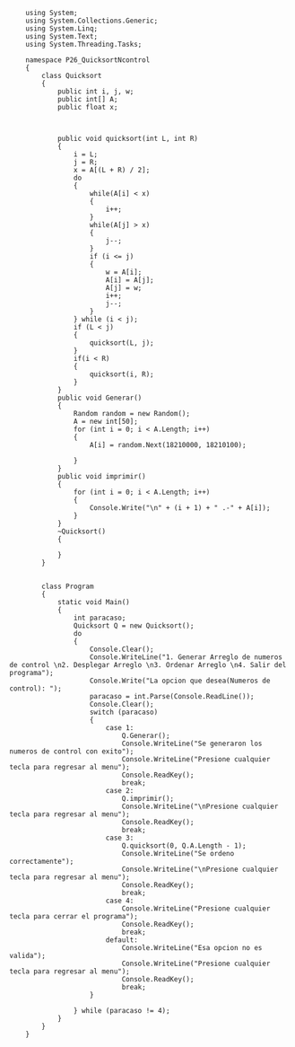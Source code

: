        using System;
        using System.Collections.Generic;
        using System.Linq;
        using System.Text;
        using System.Threading.Tasks;

        namespace P26_QuicksortNcontrol
        {
            class Quicksort
            {
                public int i, j, w;
                public int[] A;
                public float x;



                public void quicksort(int L, int R)
                {
                    i = L;
                    j = R;
                    x = A[(L + R) / 2];
                    do
                    {
                        while(A[i] < x)
                        {
                            i++;
                        }
                        while(A[j] > x)
                        {
                            j--;
                        }
                        if (i <= j)
                        {
                            w = A[i];
                            A[i] = A[j];
                            A[j] = w;
                            i++;
                            j--;
                        }
                    } while (i < j);
                    if (L < j)
                    {
                        quicksort(L, j);
                    }
                    if(i < R)
                    {
                        quicksort(i, R);
                    }
                }
                public void Generar()
                {
                    Random random = new Random();
                    A = new int[50];
                    for (int i = 0; i < A.Length; i++)
                    {
                        A[i] = random.Next(18210000, 18210100);

                    }
                }
                public void imprimir()
                {
                    for (int i = 0; i < A.Length; i++)
                    {
                        Console.Write("\n" + (i + 1) + " .-" + A[i]);
                    }
                }
                ~Quicksort()
                {

                }
            }


            class Program
            {
                static void Main()
                {
                    int paracaso;
                    Quicksort Q = new Quicksort();
                    do
                    {
                        Console.Clear();
                        Console.WriteLine("1. Generar Arreglo de numeros de control \n2. Desplegar Arreglo \n3. Ordenar Arreglo \n4. Salir del programa");
                        Console.Write("La opcion que desea(Numeros de control): ");
                        paracaso = int.Parse(Console.ReadLine());
                        Console.Clear();
                        switch (paracaso)
                        {
                            case 1:
                                Q.Generar();
                                Console.WriteLine("Se generaron los numeros de control con exito");
                                Console.WriteLine("Presione cualquier tecla para regresar al menu");
                                Console.ReadKey();
                                break;
                            case 2:
                                Q.imprimir();
                                Console.WriteLine("\nPresione cualquier tecla para regresar al menu");
                                Console.ReadKey();
                                break;
                            case 3:
                                Q.quicksort(0, Q.A.Length - 1);
                                Console.WriteLine("Se ordeno correctamente");
                                Console.WriteLine("\nPresione cualquier tecla para regresar al menu");
                                Console.ReadKey();
                                break;
                            case 4:
                                Console.WriteLine("Presione cualquier tecla para cerrar el programa");
                                Console.ReadKey();
                                break;
                            default:
                                Console.WriteLine("Esa opcion no es valida");
                                Console.WriteLine("Presione cualquier tecla para regresar al menu");
                                Console.ReadKey();
                                break;
                        }

                    } while (paracaso != 4);
                }
            }
        }
